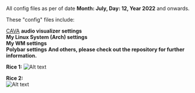 All config files as per of date **Month: July, Day: 12, Year 2022** and onwards.

These "config" files include:

[CAVA](https://aur.archlinux.org/packages/cava) **audio visualizer settings**\
**My Linux System (Arch) settings**\
**My WM settings**\
**Polybar settings**
**And others, please check out the repository for further information.**

**Rice 1:**
![Alt text](https://assets.digitalocean.com/articles/alligator/boo.svg "a title")

**Rice 2:**\
![Alt text](https://assets.digitalocean.com/articles/alligator/boo.svg "a title")
